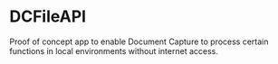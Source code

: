# DCFileAPI
Proof of concept app to enable Document Capture to process certain functions in local environments without internet access.
